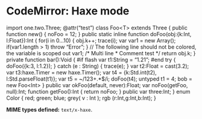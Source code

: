 CodeMirror: Haxe mode
=====================

import one.two.Three; <span class="citation" data-cites="attr">@attr</span>(“test”) class Foo&lt;T&gt; extends Three { public function new() { noFoo = 12; } public static inline function doFoo(obj:{k:Int, l:Float}):Int { for(i in 0…10) { obj.k++; trace(i); var var1 = new Array(); if(var1.length &gt; 1) throw “Error”; } // The following line should not be colored, the variable is scoped out var1; /\* Multi line \* Comment test \*/ return obj.k; } private function bar():Void { \#if flash var t1:String = “1.21”; \#end try { doFoo({k:3, l:1.2}); } catch (e : String) { trace(e); } var t2:Float = cast(3.2); var t3:haxe.Timer = new haxe.Timer(); var t4 = {k:Std.int(t2), l:Std.parseFloat(t1)}; var t5 = ~/123+.\*$/i; doFoo(t4); untyped t1 = 4; bob = new Foo&lt;Int&gt; } public var okFoo(default, never):Float; var noFoo(getFoo, null):Int; function getFoo():Int { return noFoo; } public var three:Int; } enum Color { red; green; blue; grey( v : Int ); rgb (r:Int,g:Int,b:Int); }

**MIME types defined:** `text/x-haxe`.
